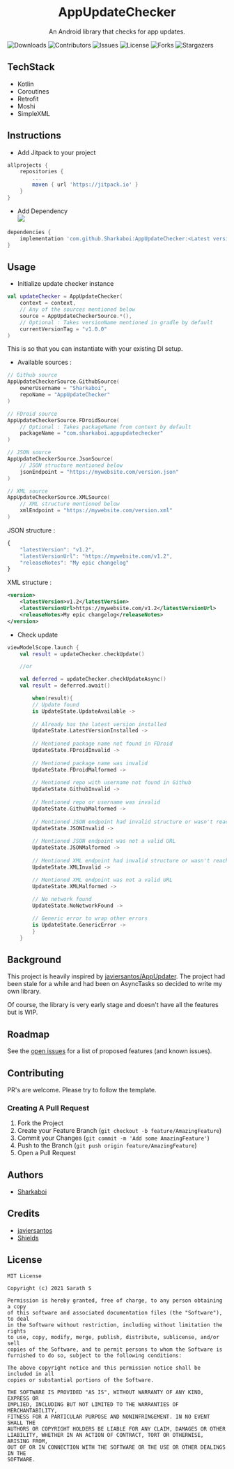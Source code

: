<p align="center">
  <h1 align="center">AppUpdateChecker</h1>
  <p align="center">
    An Android library that checks for app updates. 
    <br/>
  </p>
</p>

![Downloads](https://img.shields.io/github/downloads/Sharkaboi/AppUpdateChecker/total) ![Contributors](https://img.shields.io/github/contributors/Sharkaboi/AppUpdateChecker?color=dark-green) ![Issues](https://img.shields.io/github/issues/Sharkaboi/AppUpdateChecker) ![License](https://img.shields.io/github/license/Sharkaboi/AppUpdateChecker) ![Forks](https://img.shields.io/github/forks/Sharkaboi/AppUpdateChecker?style=social) ![Stargazers](https://img.shields.io/github/stars/Sharkaboi/AppUpdateChecker?style=social)

## TechStack
* Kotlin
* Coroutines
* Retrofit
* Moshi
* SimpleXML

## Instructions

* Add Jitpack to your project

```groovy
allprojects {
	repositories {
		...
		maven { url 'https://jitpack.io' }
	}
}
```

* Add Dependency  
![](https://img.shields.io/github/v/release/Sharkaboi/AppUpdateChecker?label=Latest%20version)
```groovy
dependencies {
	implementation 'com.github.Sharkaboi:AppUpdateChecker:<Latest version>'
}
```

## Usage

* Initialize update checker instance
```kotlin
val updateChecker = AppUpdateChecker(
	context = context,
	// Any of the sources mentioned below
	source = AppUpdateCheckerSource.*(), 
	// Optional : Takes versionName mentioned in gradle by default
	currentVersionTag = "v1.0.0" 
)
```
This is so that you can instantiate with your existing DI setup.

* Available sources :
```kotlin
// Github source
AppUpdateCheckerSource.GithubSource(
	ownerUsername = "Sharkaboi",
	repoName = "AppUpdateChecker"
)

// FDroid source
AppUpdateCheckerSource.FDroidSource(
	// Optional : Takes packageName from context by default
	packageName = "com.sharkaboi.appupdatechecker" 
)

// JSON source
AppUpdateCheckerSource.JsonSource(
	// JSON structure mentioned below
	jsonEndpoint = "https://mywebsite.com/version.json"
)

// XML source
AppUpdateCheckerSource.XMLSource(
	// XML structure mentioned below
	xmlEndpoint = "https://mywebsite.com/version.xml"
)
```
JSON structure : 
```javascript
{
	"latestVersion": "v1.2",
	"latestVersionUrl": "https://mywebsite.com/v1.2",
	"releaseNotes": "My epic changelog"
}
```
XML structure : 
```xml
<version>
	<latestVersion>v1.2</latestVersion>
	<latestVersionUrl>https://mywebsite.com/v1.2</latestVersionUrl>
	<releaseNotes>My epic changelog</releaseNotes>
</version>
```

* Check update
```kotlin
viewModelScope.launch {
	val result = updateChecker.checkUpdate()

	//or

	val deferred = updateChecker.checkUpdateAsync()
	val result = deferred.await()

        when(result){
		// Update found
		is UpdateState.UpdateAvailable ->
			
		// Already has the latest version installed
		UpdateState.LatestVersionInstalled -> 
			
		// Mentioned package name not found in FDroid 
		UpdateState.FDroidInvalid -> 
			
		// Mentioned package name was invalid
		UpdateState.FDroidMalformed -> 
			
		// Mentioned repo with username not found in Github
		UpdateState.GithubInvalid -> 
			
		// Mentioned repo or username was invalid
		UpdateState.GithubMalformed -> 
			
		// Mentioned JSON endpoint had invalid structure or wasn't reachable
		UpdateState.JSONInvalid -> 
			
		// Mentioned JSON endpoint was not a valid URL
		UpdateState.JSONMalformed -> 
			
		// Mentioned XML endpoint had invalid structure or wasn't reachable
		UpdateState.XMLInvalid -> 

		// Mentioned XML endpoint was not a valid URL
		UpdateState.XMLMalformed -> 
	
		// No network found
		UpdateState.NoNetworkFound -> 

		// Generic error to wrap other errors
		is UpdateState.GenericError -> 
        }
    }
```
## Background

This project is heavily inspired by [javiersantos/AppUpdater](https://github.com/javiersantos/AppUpdater). The project had been stale for a while and had been on AsyncTasks so decided to write my own library.

Of course, the library is very early stage and doesn't have all the features but is WIP.

## Roadmap

See the [open issues](https://github.com/Sharkaboi/AppUpdateChecker/issues) for a list of proposed features (and known issues).

## Contributing

PR's are welcome. Please try to follow the template.

### Creating A Pull Request

1. Fork the Project
2. Create your Feature Branch (`git checkout -b feature/AmazingFeature`)
3. Commit your Changes (`git commit -m 'Add some AmazingFeature'`)
4. Push to the Branch (`git push origin feature/AmazingFeature`)
5. Open a Pull Request


## Authors

* [Sharkaboi](https://github.com/Sharkaboi)

## Credits

* [javiersantos](https://github.com/javiersantos)
* [Shields](https://shields.io/)

## License

```
MIT License

Copyright (c) 2021 Sarath S

Permission is hereby granted, free of charge, to any person obtaining a copy
of this software and associated documentation files (the "Software"), to deal
in the Software without restriction, including without limitation the rights
to use, copy, modify, merge, publish, distribute, sublicense, and/or sell
copies of the Software, and to permit persons to whom the Software is
furnished to do so, subject to the following conditions:

The above copyright notice and this permission notice shall be included in all
copies or substantial portions of the Software.

THE SOFTWARE IS PROVIDED "AS IS", WITHOUT WARRANTY OF ANY KIND, EXPRESS OR
IMPLIED, INCLUDING BUT NOT LIMITED TO THE WARRANTIES OF MERCHANTABILITY,
FITNESS FOR A PARTICULAR PURPOSE AND NONINFRINGEMENT. IN NO EVENT SHALL THE
AUTHORS OR COPYRIGHT HOLDERS BE LIABLE FOR ANY CLAIM, DAMAGES OR OTHER
LIABILITY, WHETHER IN AN ACTION OF CONTRACT, TORT OR OTHERWISE, ARISING FROM,
OUT OF OR IN CONNECTION WITH THE SOFTWARE OR THE USE OR OTHER DEALINGS IN THE
SOFTWARE.
```

